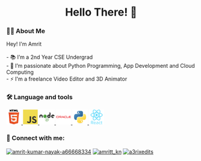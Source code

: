 
<h1 align="center">Hello There! 👋</h1>

<h3 align="left">👩‍💻  About Me</h3>

<p align="left">Hey! I'm Amrit<br><br>- 📚 I’m a 2nd Year CSE Undergrad<br>- 🔭 I’m passionate about Python Programming, App Development and Cloud Computing<br>- ⚡ I'm a freelance Video Editor and 3D Animator</p>

<h3 align="left">🛠 Language and tools</h3>

<p align="left"> <a href="https://www.w3.org/html/" target="_blank" rel="noreferrer"> <img src="https://raw.githubusercontent.com/devicons/devicon/master/icons/html5/html5-original-wordmark.svg" alt="html5" width="40" height="40"/> </a> <a href="https://developer.mozilla.org/en-US/docs/Web/JavaScript" target="_blank" rel="noreferrer"> <img src="https://raw.githubusercontent.com/devicons/devicon/master/icons/javascript/javascript-original.svg" alt="javascript" width="40" height="40"/> </a> <a href="https://nodejs.org" target="_blank" rel="noreferrer"> <img src="https://raw.githubusercontent.com/devicons/devicon/master/icons/nodejs/nodejs-original-wordmark.svg" alt="nodejs" width="40" height="40"/> </a> <a href="https://www.oracle.com/" target="_blank" rel="noreferrer"> <img src="https://raw.githubusercontent.com/devicons/devicon/master/icons/oracle/oracle-original.svg" alt="oracle" width="40" height="40"/> </a> <a href="https://www.python.org" target="_blank" rel="noreferrer"> <img src="https://raw.githubusercontent.com/devicons/devicon/master/icons/python/python-original.svg" alt="python" width="40" height="40"/> </a> <a href="https://reactjs.org/" target="_blank" rel="noreferrer"> <img src="https://raw.githubusercontent.com/devicons/devicon/master/icons/react/react-original-wordmark.svg" alt="react" width="40" height="40"/> </a> </p>

<h3 align="left">💬 Connect with me:</h3>
<p align="left">
<a href="https://linkedin.com/in/amritkn2244" target="blank"><img align="center" src="https://raw.githubusercontent.com/rahuldkjain/github-profile-readme-generator/master/src/images/icons/Social/linked-in-alt.svg" alt="amrit-kumar-nayak-a66668334" height="30" width="40" /></a>
<a href="https://instagram.com/amritt_kn" target="blank"><img align="center" src="https://raw.githubusercontent.com/rahuldkjain/github-profile-readme-generator/master/src/images/icons/Social/instagram.svg" alt="amritt_kn" height="30" width="40" /></a>
<a href="https://www.youtube.com/c/a3rixedits" target="blank"><img align="center" src="https://raw.githubusercontent.com/rahuldkjain/github-profile-readme-generator/master/src/images/icons/Social/youtube.svg" alt="a3rixedits" height="30" width="40" /></a>
</p>
